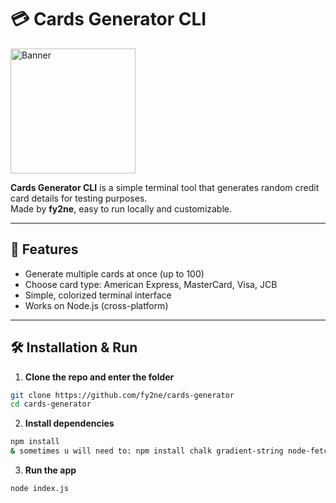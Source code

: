 # 💳 Cards Generator CLI

<img src="https://cdn.discordapp.com/attachments/1196092200338071695/1431378502300598402/image.png?ex=68fd329c&is=68fbe11c&hm=f46ebd9c98e62b89f785dd8002695d494572778cddcd7bbb8ab9671e59dad1bb&" alt="Banner" width="200">

**Cards Generator CLI** is a simple terminal tool that generates random credit card details for testing purposes.  
Made by **fy2ne**, easy to run locally and customizable.  

---

## 🚀 Features
- Generate multiple cards at once (up to 100)  
- Choose card type: American Express, MasterCard, Visa, JCB  
- Simple, colorized terminal interface  
- Works on Node.js (cross-platform)  

---

## 🛠️ Installation & Run

1. **Clone the repo and enter the folder**

```bash
git clone https://github.com/fy2ne/cards-generator
cd cards-generator
```

2. **Install dependencies**

```bash
npm install
& sometimes u will need to: npm install chalk gradient-string node-fetch
```

3. **Run the app**

```bash
node index.js
```

